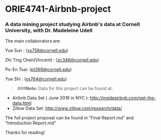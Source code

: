 # ORIE4741-Airbnb-project
### A data mining project studying Airbnb's data at Cornell University, with Dr. Madeleine Udell


The main collaborators are: 


  Yue Sun : (ys758@cornell.edu) 
  
  Zhi Ting Chen(Vincent) : (zc346@cornell.edu)
  
  Po-En Tsai: (pt369@cornell.edu)
  
  Yue Shi : (ys764@cornell.edu)
  



> ###**Note:** Data for this project can be found at:
  - Airbnb Data Set ( June 2016 in NYC ): http://insideairbnb.com/get-the-data.html
  - Zillow Data Set: http://www.zillow.com/research/data/

The full project proposal can be found in "Final Report.md" and "Introduction Report.md"

Thanks for reading!
